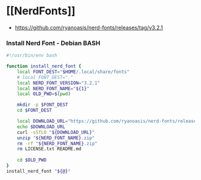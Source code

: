 # [[NerdFonts]]

- https://github.com/ryanoasis/nerd-fonts/releases/tag/v3.2.1

### Install Nerd Font - Debian BASH 

```bash
#!/usr/bin/env bash

function install_nerd_font {
	local FONT_DEST="$HOME/.local/share/fonts"
	# local FONT_DEST="."
	local NERD_FONT_VERSION="3.2.1"
	local NERD_FONT_NAME="${1}"
	local OLD_PWD=$(pwd)

	mkdir -p $FONT_DEST
	cd $FONT_DEST

    local DOWNLOAD_URL="https://github.com/ryanoasis/nerd-fonts/releases/download/v${NERD_FONT_VERSION}/${NERD_FONT_NAME}.zip"
	echo $DOWNLOAD_URL
    curl -sSfLO "${DOWNLOAD_URL}"
	unzip "${NERD_FONT_NAME}.zip"
    rm -rf "${NERD_FONT_NAME}.zip"
    rm LICENSE.txt README.md 
	
	cd $OLD_PWD
}
install_nerd_font "${@}"
```

